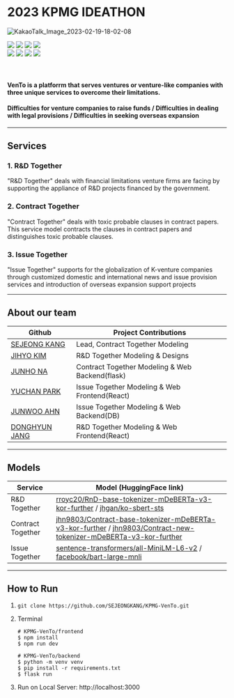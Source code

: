 # 2023 KPMG IDEATHON

![KakaoTalk_Image_2023-02-19-18-02-08](https://user-images.githubusercontent.com/79076958/219938825-eed986cc-be25-4745-bf57-e2b1d5599966.png)

 
<div>
<img src="https://img.shields.io/badge/Python-3776AB?style=for-the-badge&logo=Python&logoColor=white">
<img src="https://img.shields.io/badge/pandas-150458?style=for-the-badge&logo=pandas&logoColor=white">
<img src="https://img.shields.io/badge/numpy-013243?style=for-the-badge&logo=numpy&logoColor=white">
<img src="https://img.shields.io/badge/GitHub Actions-2088FF?style=for-the-badge&logo=Github Actions&logoColor=white">
<br>
<img src="https://img.shields.io/badge/PyTorch-EE4C2C?style=for-the-badge&logo=PyTorch&logoColor=white">
<img src="https://img.shields.io/badge/react-61DAFB?style=for-the-badge&logo=react&logoColor=white">
<img src="https://img.shields.io/badge/flask-000000?style=for-the-badge&logo=flask&logoColor=white">
<img src="https://img.shields.io/badge/scikitlearn-F7931E?style=for-the-badge&logo=scikit-learn&logoColor=white">
</div>
<br>
<br>


#### VenTo is a platforrm that serves ventures or venture-like companies with three unique services to overcome their limitations.

#### Difficulties for venture companies to raise funds / Difficulties in dealing with legal provisions / Difficulties in seeking overseas expansion 

---
## Services

### 1. R&D Together
"R&D Together" deals with financial limitations venture firms are facing by supporting the appliance of R&D projects financed by the government.

### 2. Contract Together
"Contract Together" deals with toxic probable clauses in contract papers. This service model contracts the clauses in contract papers and distinguishes toxic probable clauses.     

### 3. Issue Together
"Issue Together" supports for the globalization of K-venture companies through customized domestic and international news and issue provision services and introduction of overseas expansion support projects

---
## About our team

|Github|Project Contributions|
|--------|--------|
|[SEJEONG KANG](https://github.com/SEJEONGKANG)|Lead, Contract Together Modeling|
|[JIHYO KIM](https://github.com/Jihyozhixiao)|R&D Together Modeling \& Designs|
|[JUNHO NA](https://github.com/junho328)|Contract Together Modeling \& Web Backend(flask)|
|[YUCHAN PARK](https://github.com/chanchanuu)|Issue Together Modeling \& Web Frontend(React)|
|[JUNWOO AHN](https://github.com/anjunwoo990809)|Issue Together Modeling \& Web Backend(DB)|
|[DONGHYUN JANG](https://github.com/rroyc20)|R&D Together Modeling \& Web Frontend(React)|

---
## Models

|Service|Model (HuggingFace link) |
|--------|--------|
|R&D Together|[rroyc20/RnD-base-tokenizer-mDeBERTa-v3-kor-further](https://huggingface.co/rroyc20/RnD-base-tokenizer-mDeBERTa-v3-kor-further) / [jhgan/ko-sbert-sts](https://huggingface.co/jhgan/ko-sbert-sts)|
|Contract Together|[jhn9803/Contract-base-tokenizer-mDeBERTa-v3-kor-further](https://huggingface.co/jhn9803/Contract-base-tokenizer-mDeBERTa-v3-kor-further) / [jhn9803/Contract-new-tokenizer-mDeBERTa-v3-kor-further](https://huggingface.co/jhn9803/Contract-new-tokenizer-mDeBERTa-v3-kor-further)|
|Issue Together|[sentence-transformers/all-MiniLM-L6-v2](https://huggingface.co/sentence-transformers/all-MiniLM-L6-v2) / [facebook/bart-large-mnli](https://huggingface.co/facebook/bart-large-mnli)|

---
## How to Run

1. `git clone https://github.com/SEJEONGKANG/KPMG-VenTo.git`

2. Terminal
   ```
   # KPMG-VenTo/frontend
   $ npm install
   $ npm run dev

   # KPMG-VenTo/backend
   $ python -m venv venv
   $ pip install -r requirements.txt
   $ flask run
   ```

3. Run on Local Server: http://localhost:3000


